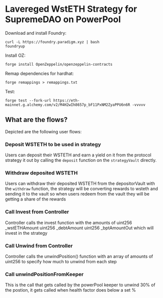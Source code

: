 # Lavereged WstETH Strategy for SupremeDAO on PowerPool


Download and install Foundry:
```
curl -L https://foundry.paradigm.xyz | bash
foundryup
```

Install OZ:
```
forge install OpenZeppelin/openzeppelin-contracts
```

Remap dependencies for hardhat: 
```
forge remappings > remappings.txt
```

Test:
```
forge test --fork-url https://eth-mainnet.g.alchemy.com/v2/M4H2wIh8657p_bF11PxNM2ZyaPPU6n6R -vvvvv

```

## What are the flows?


Depicted are the following user flows:

### Deposit WSTETH to be used in strategy

Users can deposit their WSTETH and earn a yield on it from the protocol strategy it out by calling the `deposit` function on the `strategyVault` directly.

### Withdraw deposited WSTETH

Users can withdraw their deposited WSTETH from the depositorVault with the `withdraw` function, the strategy will be converting rewards to wsteth and sending it to the vault so when users redeem from the vault they will be getting a share of the rewards

### Call Invest from Controller

Controller calls the invest function with the amounts of uint256 _wstETHAmount uint256 _debtAmount uint256 _bptAmountOut which will invest in the strategy

### Call Unwind from Controller

Controller calls the unwindPosition()  function with an array of amounts of uint256 to specify how much to unwind from each step

### Call unwindPositionFromKeeper
This is the call that gets called by the powerPool keeper to unwind 30% of the postion, it gets called when health factor does below a set %


